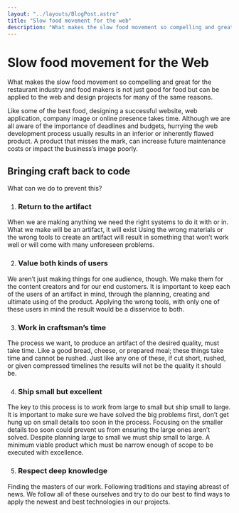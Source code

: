 ```yaml
---
layout: "../layouts/BlogPost.astro"
title: "Slow food movement for the web"
description: "What makes the slow food movement so compelling and great for the restaurant industry and food makers is not just good for food but can be applied to the web and design projects for many of the same reasons."
---
```


# Slow food movement for the Web

What makes the slow food movement so compelling and great for the restaurant industry and food makers is not just good for food but can be applied to the web and design projects for many of the same reasons.

Like some of the best food, designing a successful website, web application, company image or online presence takes time. Although we are all aware of the importance of deadlines and budgets, hurrying the web development process usually results in an inferior or inherently flawed product. A product that misses the mark, can increase future maintenance costs or impact the business’s image poorly.

## Bringing craft back to code
What can we do to prevent this?

1. ### Return to the artifact
When we are making anything we need the right systems to do it with or in. What we make will be an artifact, it will exist Using the wrong materials or the wrong tools to create an artifact will result in something that won’t work well or will come with many unforeseen problems.

2. ### Value both kinds of users
We aren’t just making things for one audience, though. We make them for the content creators and for our end customers. It is important to keep each of the users of an artifact in mind, through the planning, creating and ultimate using of the product. Applying the wrong tools, with only one of these users in mind the result would be a disservice to both.

3. ### Work in craftsman’s time
The process we want, to produce an artifact of the desired quality, must take time. Like a good bread, cheese, or prepared meal; these things take time and cannot be rushed. Just like any one of these, if cut short, rushed, or given compressed timelines the results will not be the quality it should be.

4. ### Ship small but excellent
The key to this process is to work from large to small but ship small to large. It is important to make sure we have solved the big problems first, don’t get hung up on small details too soon in the process. Focusing on the smaller details too soon could prevent us from ensuring the large ones aren’t solved. Despite planning large to small we must ship small to large. A minimum viable product which must be narrow enough of scope to be executed with excellence.

5. ### Respect deep knowledge
Finding the masters of our work. Following traditions and staying abreast of news. We follow all of these ourselves and try to do our best to find ways to apply the newest and best technologies in our projects.

